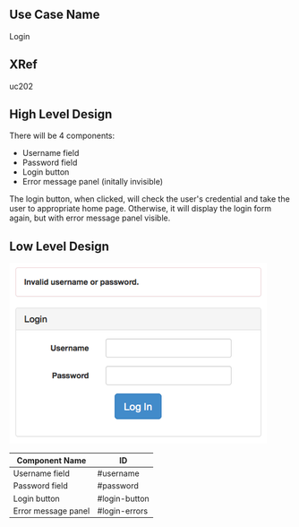 
Use Case Name
-------------
Login

XRef
----
uc202

High Level Design
-----------------
There will be 4 components:

* Username field
* Password field
* Login button
* Error message panel (initally invisible)

The login button, when clicked, will check the user's credential and take the
user to appropriate home page. Otherwise, it will display the login form
again, but with error message panel visible.

Low Level Design
----------------

![Screenshot](ds202-login-example.png)

| Component Name             | ID               |
| -------------------------- | ---------------- |
| Username field             | #username        |
| Password field             | #password        |
| Login button               | #login-button    |
| Error message panel        | #login-errors    |













